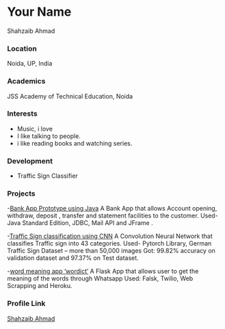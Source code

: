 # Your Name
Shahzaib Ahmad
### Location

Noida, UP, India

### Academics

JSS Academy of Technical Education, Noida
### Interests

- Music, i love
- I like talking to people.
- i like reading books and watching series.

### Development

- Traffic Sign Classifier

### Projects

-[Bank App Prototype using Java](https://github.com/shahzaibahmad3/BankApp)
A Bank App that allows Account opening, withdraw, deposit , transfer and
statement facilities to the customer.
Used- Java Standard Edition, JDBC, Mail API and JFrame .

-[Traffic Sign classification using CNN](https://github.com/shahzaibahmad3/Traffic-Sign-Classification-using-CNN)
A Convolution Neural Network that classifies Traffic sign into 43 categories.
Used- Pytorch Library, German Traffic Sign Dataset – more than 50,000 images
Got: 99.82% accuracy on validation dataset and 97.37% on Test dataset.

-[word meaning app ‘wordict’](https://github.com/shahzaibahmad3/wordict)
A Flask App that allows user to get the meaning of the words through Whatsapp
Used: Falsk, Twilio, Web Scrapping and Heroku.

### Profile Link

[Shahzaib Ahmad](https://github.com/shahzaibahmad3)
